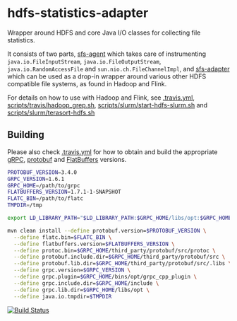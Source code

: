 # hdfs-statistics-adapter
Wrapper around HDFS and core Java I/O classes for collecting file statistics.

It consists of two parts, [sfs-agent](sfs-agent) which takes care of instrumenting `java.io.FileInputStream`, `java.io.FileOutputStream`, `java.io.RandomAccessFile` and `sun.nio.ch.FileChannelImpl`, and [sfs-adapter](sfs-adapter) which can be used as a drop-in wrapper around various other HDFS compatible file systems, as found in Hadoop and Flink.

For details on how to use with Hadoop and Flink, see [.travis.yml](.travis.yml), [scripts/travis/hadoop_grep.sh](scripts/travis/hadoop_grep.sh), [scripts/slurm/start-hdfs-slurm.sh](scripts/slurm/start-hdfs-slurm.sh) and [scripts/slurm/terasort-hdfs.sh](scripts/slurm/terasort-hdfs.sh)

## Building
Please also check [.travis.yml](.travis.yml) for how to obtain and build the appropriate [gRPC](https://grpc.io/), [protobuf](https://developers.google.com/protocol-buffers/) and [FlatBuffers](https://google.github.io/flatbuffers/) versions.

```bash
PROTOBUF_VERSION=3.4.0
GRPC_VERSION=1.6.1
GRPC_HOME=/path/to/grpc
FLATBUFFERS_VERSION=1.7.1-1-SNAPSHOT
FLATC_BIN=/path/to/flatc
TMPDIR=/tmp

export LD_LIBRARY_PATH="$LD_LIBRARY_PATH:$GRPC_HOME/libs/opt:$GRPC_HOME/third_party/protobuf/src/.libs"

mvn clean install --define protobuf.version=$PROTOBUF_VERSION \
  --define flatc.bin=$FLATC_BIN \
  --define flatbuffers.version=$FLATBUFFERS_VERSION \
  --define protoc.bin=$GRPC_HOME/third_party/protobuf/src/protoc \
  --define protobuf.include.dir=$GRPC_HOME/third_party/protobuf/src \
  --define protobuf.lib.dir=$GRPC_HOME/third_party/protobuf/src/.libs \
  --define grpc.version=$GRPC_VERSION \
  --define grpc.plugin=$GRPC_HOME/bins/opt/grpc_cpp_plugin \
  --define grpc.include.dir=$GRPC_HOME/include \
  --define grpc.lib.dir=$GRPC_HOME/libs/opt \
  --define java.io.tmpdir=$TMPDIR
```

[![Build Status](https://travis-ci.org/robert-schmidtke/hdfs-statistics-adapter.svg?branch=master)](https://travis-ci.org/robert-schmidtke/hdfs-statistics-adapter)
